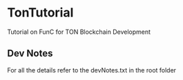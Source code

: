 # TonTutorial
Tutorial on FunC for TON Blockchain Development

## Dev Notes
For all the details refer to the devNotes.txt in the root folder